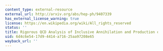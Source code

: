 ```yaml
---
content_type: external-resource
external_url: http://arxiv.org/abs/hep-ph/9407339
has_external_license_warning: true
license: https://en.wikipedia.org/wiki/All_rights_reserved
status: ''
title: Rigorous QCD Analysis of Inclusive Annihilation and Production of Heavy Quarkonium
uid: 6d4c6e54-17d9-4414-a716-25aa97208e65
wayback_url: ''
---
```

